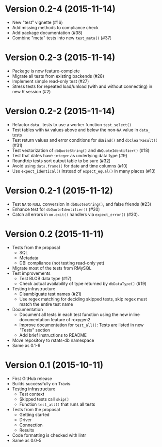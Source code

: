 Version 0.2-4 (2015-11-14)
===

- New "test" vignette (#16)
- Add missing methods to compliance check
- Add package documentation (#38)
- Combine "meta" tests into new `test_meta()` (#37)


Version 0.2-3 (2015-11-14)
===

- Package is now feature-complete
- Migrate all tests from existing backends (#28)
- Implement simple read-only test (#27)
- Stress tests for repeated load/unload (with and without connecting) in new R session (#2)


Version 0.2-2 (2015-11-14)
===

- Refactor `data_` tests to use a worker function `test_select()`
- Test tables with `NA` values above and below the non-`NA` value in `data_` tests
- Test return values and error conditions for `dbBind()` and `dbClearResult()` (#31)
- Test vectorization of `dbQuoteString()` and `dbQuoteIdentifier()` (#18)
- Test that dates have `integer` as underlying data type (#9)
- Roundtrip tests sort output table to be sure (#32)
- Avoid using `data.frame()` for date and time columns (#10)
- Use `expect_identical()` instead of `expect_equal()` in many places (#13)


Version 0.2-1 (2015-11-12)
===

- Test `NA` to `NULL` conversion in `dbQuoteString()`, and false friends (#23)
- Enhance test for `dbQuoteIdentifier()` (#30)
- Catch all errors in `on.exit()` handlers via `expect_error()` (#20).


Version 0.2 (2015-11-11)
===

- Tests from the proposal
    - SQL
    - Metadata
    - DBI compliance (not testing read-only yet)
- Migrate most of the tests from RMySQL
- Test improvements
    - Test BLOB data type (#17)
    - Check actual availability of type returned by `dbDataType()` (#19)
- Testing infrastructure
    - Disambiguate test names (#21)
    - Use regex matching for deciding skipped tests, skip regex must match the entire test name
- Documentation
    - Document all tests in each test function using the new inline documentation feature of roxygen2
    - Improve documentation for `test_all()`: Tests are listed in new "Tests" section
    - Add brief instructions to README
- Move repository to rstats-db namespace
- Same as 0.1-6


Version 0.1 (2015-10-11)
===

- First GitHub release
- Builds successfully on Travis
- Testing infrastructure
    - Test context
    - Skipped tests call `skip()`
    - Function `test_all()` that runs all tests
- Tests from the proposal
    - Getting started
    - Driver
    - Connection
    - Results
- Code formatting is checked with lintr
- Same as 0.0-5
